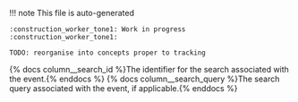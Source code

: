 !!! note
    This file is auto-generated

    :construction_worker_tone1: Work in progress :construction_worker_tone1:

    TODO: reorganise into concepts proper to tracking

{% docs column__search_id %}The identifier for the search associated with the event.{% enddocs %}
{% docs column__search_query %}The search query associated with the event, if applicable.{% enddocs %}
